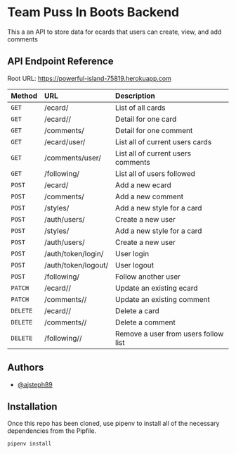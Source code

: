 
# Team Puss In Boots Backend

This a an API to store data for ecards that users can create, view, and add comments 

## API Endpoint Reference

Root URL: https://powerful-island-75819.herokuapp.com

| Method | URL  | Description |
| :-------- | :------- | :------------------------- |
| `GET` | /ecard/ | List of all cards |
| `GET` | /ecard/<pk>/ |  Detail for one card|
| `GET` | /comments/<pk> |  Detail for one comment|
| `GET` | /ecard/user/ |  List all of  current users cards|
| `GET` | /comments/user/|  List all of current users comments|
| `GET` | /following/|  List all of users followed|
| `POST` | /ecard/ | Add a new ecard |
| `POST` | /comments/ | Add a new comment |
| `POST` | /styles/ | Add a new style for a card |
| `POST` | /auth/users/ | Create a new user |
| `POST` | /styles/ | Add a new style for a card |
| `POST` | /auth/users/ | Create a new user |
| `POST` | /auth/token/login/ | User login |
| `POST` | /auth/token/logout/ | User logout |
| `POST` | /following/ | Follow another user|
| `PATCH` | /ecard/<pk>/ | Update an existing ecard |
| `PATCH` | /comments/<pk>/ | Update an existing comment |
| `DELETE` | /ecard/<pk>/ | Delete a card  |
| `DELETE` | /comments/<pk>/ | Delete a comment  |
| `DELETE` | /following/<pk>/ | Remove a user from users follow list|




## Authors

- [@ajsteph89](https://www.github.com/ajsteph89)


## Installation

Once this repo has been cloned, use pipenv to install all of the necessary dependencies from the Pipfile. 

```bash
pipenv install 
```




